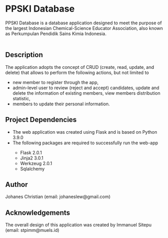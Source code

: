 <h1>PPSKI Database</h1>
PPSKI Database is a database application designed to meet the purpose of the largest Indonesian Chemical-Science Educator
Association, also known as Perkumpulan Pendidik Sains Kimia Indonesia.
<br></br>

<h2>Description</h2>
The application adopts the concept of CRUD (create, read, update, and delete) 
that allows to perform the following actions, but not limited to
<ul>
  <li>new member to register through the app, </li>
  <li>admin-level user to review (reject and accept) candidates, update and delete the information of existing members, 
  view members distribution statistic,  
  <li>members to update their personal information.</li>
</ul>

<h2>Project Dependencies</h2>
<ul>
  <li>The web application was created using Flask and is based on Python 3.9.0</li>
  <li>The following packages are required to successfully run the web-app</li>
  <ul>
    <li>Flask 2.0.1</li>
    <li>Jinja2 3.0.1</li>
    <li>Werkzeug 2.0.1</li>
    <li>Sqlalchemy</li>
  </ul>
</ul>


<h2>Author</h2>
<p>Johanes Christian (email: johaneslew@gmail.com)</p>

<h2>Acknowledgements</h2>
<p>The overall design of this application was created by Immanuel Sitepu (email: stpimm@muels.id)</p>
